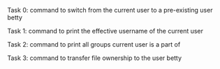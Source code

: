 Task 0:
command to switch from the current user to a pre-existing user betty

Task 1:
command to print the effective username of the current user

Task 2:
command to print all groups current user is a part of

Task 3:
command to transfer file ownership to the user betty


